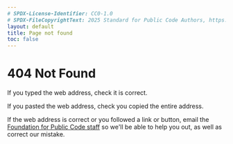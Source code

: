 ```yaml
---
# SPDX-License-Identifier: CC0-1.0
# SPDX-FileCopyrightText: 2025 Standard for Public Code Authors, https://www.standardforpubliccode.org/AUTHORS; 2022-2024 The Foundation for Public Code <info@publiccode.net>, https://www.standardforpubliccode.org/AUTHORS
layout: default
title: Page not found
toc: false
---
```


# 404 Not Found

If you typed the web address, check it is correct.

If you pasted the web address, check you copied the entire address.

If the web address is correct or you followed a link or button, email the [Foundation for Public Code staff](mailto:info@publiccode.net) so we'll be able to help you out, as well as correct our mistake.
